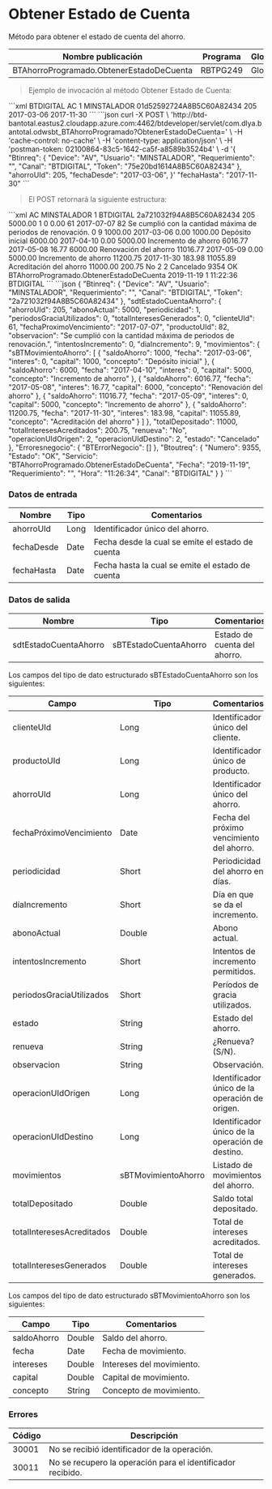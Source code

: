 # Obtener Estado de Cuenta 

Método para obtener el estado de cuenta del ahorro. 

Nombre publicación | Programa | Global/País 
--------- | ----------- | ----------- 
BTAhorroProgramado.ObtenerEstadoDeCuenta | RBTPG249 | Global 

> Ejemplo de invocación al método Obtener Estado de Cuenta: 

<code-group> 
<code-block title="XML" active> 
```xml 
<soapenv:Envelope xmlns:soapenv="http://schemas.xmlsoap.org/soap/envelope/" xmlns:bts="http://uy.com.dlya.bantotal/BTSOA/"> 
   <soapenv:Header/> 
   <soapenv:Body> 
      <bts:BTAhorroProgramado.ObtenerEstadoDeCuenta> 
         <bts:Btinreq> 
            <bts:Canal>BTDIGITAL</bts:Canal> 
            <bts:Device>AC</bts:Device> 
            <bts:Requerimiento>1</bts:Requerimiento> 
            <bts:Usuario>MINSTALADOR</bts:Usuario> 
            <bts:Token>01d52592724A8B5C60A82434</bts:Token> 
         </bts:Btinreq> 
         <bts:ahorroUId>205</bts:ahorroUId> 
         <bts:fechaDesde>2017-03-06</bts:fechaDesde> 
         <bts:fechaHasta>2017-11-30</bts:fechaHasta> 
      </bts:BTAhorroProgramado.ObtenerEstadoDeCuenta> 
   </soapenv:Body> 
</soapenv:Envelope> 
``` 
</code-block> 

<code-block title="JSON"> 
```json 
curl -X POST \ 
  'http://btd-bantotal.eastus2.cloudapp.azure.com:4462/btdeveloper/servlet/com.dlya.bantotal.odwsbt_BTAhorroProgramado?ObtenerEstadoDeCuenta=' \ 
  -H 'cache-control: no-cache' \ 
  -H 'content-type: application/json' \ 
  -H 'postman-token: 02100864-83c5-1642-ca5f-a8589b3524b4' \ 
  -d '{ 
	"Btinreq": { 
        "Device": "AV", 
        "Usuario": "MINSTALADOR", 
        "Requerimiento": "", 
        "Canal": "BTDIGITAL", 
        "Token": "75e20bd1614A8B5C60A82434" 
    }, 
    "ahorroUId": 205, 
	"fechaDesde": "2017-03-06", 
}'  "fechaHasta": "2017-11-30" 
``` 
</code-block> 
</code-group> 

> El POST retornará la siguiente estructura: 

<code-group> 
<code-block title="XML" active> 
```xml 
<SOAP-ENV:Envelope xmlns:SOAP-ENV="http://schemas.xmlsoap.org/soap/envelope/" xmlns:xsd="http://www.w3.org/2001/XMLSchema" xmlns:SOAP-ENC="http://schemas.xmlsoap.org/soap/encoding/" xmlns:xsi="http://www.w3.org/2001/XMLSchema-instance"> 
   <SOAP-ENV:Body> 
      <BTAhorroProgramado.ObtenerEstadoDeCuentaResponse xmlns="http://uy.com.dlya.bantotal/BTSOA/"> 
         <Btinreq> 
            <Device>AC</Device> 
            <Usuario>MINSTALADOR</Usuario> 
            <Requerimiento>1</Requerimiento> 
            <Canal>BTDIGITAL</Canal> 
            <Token>2a721032f94A8B5C60A82434</Token> 
         </Btinreq> 
         <sdtEstadoCuentaAhorro> 
            <ahorroUId>205</ahorroUId> 
            <abonoActual>5000.00</abonoActual> 
            <periodicidad>1</periodicidad> 
            <periodosGraciaUtilizados>0</periodosGraciaUtilizados> 
            <totalInteresesGenerados>0.00</totalInteresesGenerados> 
            <clienteUId>61</clienteUId> 
            <fechaProximoVencimiento>2017-07-07</fechaProximoVencimiento> 
            <productoUId>82</productoUId> 
            <observacion>Se cumplió con la cantidad máxima de periodos de renovación.</observacion> 
            <intentosIncremento>0</intentosIncremento> 
            <diaIncremento>9</diaIncremento> 
            <movimientos> 
               <sBTMovimientoAhorro> 
                  <saldoAhorro>1000.00</saldoAhorro> 
                  <fecha>2017-03-06</fecha> 
                  <interes>0.00</interes> 
                  <capital>1000.00</capital> 
                  <concepto>Depósito inicial</concepto> 
               </sBTMovimientoAhorro> 
               <sBTMovimientoAhorro> 
                  <saldoAhorro>6000.00</saldoAhorro> 
                  <fecha>2017-04-10</fecha> 
                  <interes>0.00</interes> 
                  <capital>5000.00</capital> 
                  <concepto>Incremento de ahorro</concepto> 
               </sBTMovimientoAhorro> 
               <sBTMovimientoAhorro> 
                  <saldoAhorro>6016.77</saldoAhorro> 
                  <fecha>2017-05-08</fecha> 
                  <interes>16.77</interes> 
                  <capital>6000.00</capital> 
                  <concepto>Renovación del ahorro</concepto> 
               </sBTMovimientoAhorro> 
               <sBTMovimientoAhorro> 
                  <saldoAhorro>11016.77</saldoAhorro> 
                  <fecha>2017-05-09</fecha> 
                  <interes>0.00</interes> 
                  <capital>5000.00</capital> 
                  <concepto>Incremento de ahorro</concepto> 
               </sBTMovimientoAhorro> 
               <sBTMovimientoAhorro> 
                  <saldoAhorro>11200.75</saldoAhorro> 
                  <fecha>2017-11-30</fecha> 
                  <interes>183.98</interes> 
                  <capital>11055.89</capital> 
                  <concepto>Acreditación del ahorro</concepto> 
               </sBTMovimientoAhorro> 
            </movimientos> 
            <totalDepositado>11000.00</totalDepositado> 
            <totalInteresesAcreditados>200.75</totalInteresesAcreditados> 
            <renueva>No</renueva> 
            <operacionUIdOrigen>2</operacionUIdOrigen> 
            <operacionUIdDestino>2</operacionUIdDestino> 
            <estado>Cancelado</estado> 
         </sdtEstadoCuentaAhorro> 
         <Erroresnegocio></Erroresnegocio> 
         <Btoutreq> 
            <Numero>9354</Numero> 
            <Estado>OK</Estado> 
            <Servicio>BTAhorroProgramado.ObtenerEstadoDeCuenta</Servicio> 
            <Fecha>2019-11-19</Fecha> 
            <Requerimiento>1</Requerimiento> 
            <Hora>11:22:36</Hora> 
            <Canal>BTDIGITAL</Canal> 
         </Btoutreq> 
      </BTAhorroProgramado.ObtenerEstadoDeCuentaResponse> 
   </SOAP-ENV:Body> 
</SOAP-ENV:Envelope> 
``` 
</code-block> 

<code-block title="JSON"> 
```json 
{ 
    "Btinreq": { 
        "Device": "AV", 
        "Usuario": "MINSTALADOR", 
        "Requerimiento": "", 
        "Canal": "BTDIGITAL", 
        "Token": "2a721032f94A8B5C60A82434" 
    }, 
    "sdtEstadoCuentaAhorro": { 
        "ahorroUId": 205, 
        "abonoActual": 5000, 
        "periodicidad": 1, 
        "periodosGraciaUtilizados": 0, 
        "totalInteresesGenerados": 0, 
        "clienteUId": 61, 
        "fechaProximoVencimiento": "2017-07-07", 
        "productoUId": 82, 
        "observacion": "Se cumplió con la cantidad máxima de periodos de renovación.", 
        "intentosIncremento": 0, 
        "diaIncremento": 9, 
        "movimientos": { 
            "sBTMovimientoAhorro": [ 
                { 
                    "saldoAhorro": 1000, 
                    "fecha": "2017-03-06", 
                    "interes": 0, 
                    "capital": 1000, 
                    "concepto": "Depósito inicial" 
                }, 
                { 
                    "saldoAhorro": 6000, 
                    "fecha": "2017-04-10", 
                    "interes": 0, 
                    "capital": 5000, 
                    "concepto": "Incremento de ahorro" 
                }, 
                { 
                    "saldoAhorro": 6016.77, 
                    "fecha": "2017-05-08", 
                    "interes": 16.77, 
                    "capital": 6000, 
                    "concepto": "Renovación del ahorro" 
                }, 
                { 
                    "saldoAhorro": 11016.77, 
                    "fecha": "2017-05-09", 
                    "interes": 0, 
                    "capital": 5000, 
                    "concepto": "Incremento de ahorro" 
                }, 
                { 
                    "saldoAhorro": 11200.75, 
                    "fecha": "2017-11-30", 
                    "interes": 183.98, 
                    "capital": 11055.89, 
                    "concepto": "Acreditación del ahorro" 
                } 
            ] 
        }, 
        "totalDepositado": 11000, 
        "totalInteresesAcreditados": 200.75, 
        "renueva": "No", 
        "operacionUIdOrigen": 2, 
        "operacionUIdDestino": 2, 
        "estado": "Cancelado" 
    }, 
    "Erroresnegocio": { 
        "BTErrorNegocio": [] 
    }, 
    "Btoutreq": { 
        "Numero": 9355, 
        "Estado": "OK", 
        "Servicio": "BTAhorroProgramado.ObtenerEstadoDeCuenta", 
        "Fecha": "2019-11-19", 
        "Requerimiento": "", 
        "Hora": "11:26:34", 
        "Canal": "BTDIGITAL" 
    } 
} 
``` 
</code-block> 
</code-group> 

### Datos de entrada 

Nombre | Tipo | Comentarios 
--------- | ----------- | ----------- 
ahorroUId | Long | Identificador único del ahorro. 
fechaDesde | Date | Fecha desde la cual se emite el estado de cuenta 
fechaHasta | Date | Fecha hasta la cual se emite el estado de cuenta 

### Datos de salida 

Nombre | Tipo | Comentarios 
--------- | ----------- | ----------- 
sdtEstadoCuentaAhorro | sBTEstadoCuentaAhorro | Estado de cuenta del ahorro. 

Los campos del tipo de dato estructurado sBTEstadoCuentaAhorro son los siguientes: 

Campo | Tipo | Comentarios 
--------- | ----------- | ----------- 
clienteUId | Long | Identificador único del cliente. 
productoUId | Long | Identificador único de producto. 
ahorroUId | Long | Identificador único del ahorro. 
fechaPróximoVencimiento | Date | Fecha del próximo vencimiento del ahorro. 
periodicidad | Short | Periodicidad del ahorro en días. 
díaIncremento | Short | Día en que se da el incremento. 
abonoActual | Double | Abono actual. 
intentosIncremento | Short | Intentos de incremento permitidos. 
periodosGraciaUtilizados | Short | Períodos de gracia utilizados. 
estado | String | Estado del ahorro. 
renueva | String | ¿Renueva? (S/N). 
observacion | String | Observación. 
operacionUIdOrigen | Long | Identificador único de la operación de origen. 
operacionUIdDestino | Long | Identificador único de la operación de destino. 
movimientos | sBTMovimientoAhorro | Listado de movimientos del ahorro. 
totalDepositado | Double | Saldo total depositado. 
totalInteresesAcreditados | Double | Total de intereses acreditados. 
totalInteresesGenerados | Double | Total de intereses generados. 

Los campos del tipo de dato estructurado sBTMovimientoAhorro son los siguientes: 

Campo | Tipo | Comentarios 
--------- | ----------- | ----------- 
saldoAhorro | Double | Saldo del ahorro. 
fecha | Date | Fecha de movimiento. 
intereses | Double | Intereses del movimiento. 
capital | Double | Capital de movimiento. 
concepto | String | Concepto de movimiento. 

### Errores 

Código | Descripción 
--------- | ----------- 
30001 | No se recibió identificador de la operación. 
30011 | No se recupero la operación para el identificador recibido. 

 
